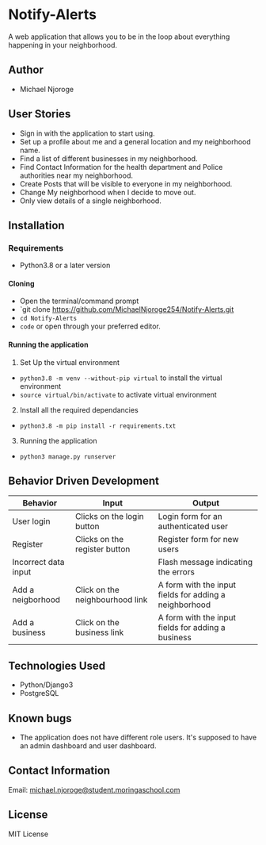# Notify-Alerts
A web application that allows you to be in the loop about everything happening in your neighborhood.


## Author
- Michael Njoroge

## User Stories

- Sign in with the application to start using.
- Set up a profile about me and a general location and my neighborhood name.
- Find a list of different businesses in my neighborhood.
- Find Contact Information for the health department and Police authorities near my neighborhood.
- Create Posts that will be visible to everyone in my neighborhood.
- Change My neighborhood when I decide to move out.
- Only view details of a single neighborhood.

## Installation

### Requirements

- Python3.8 or a later version

#### Cloning

- Open the terminal/command prompt
- `git clone https://github.com/MichaelNjoroge254/Notify-Alerts.git
- `cd Notify-Alerts`
- `code` or open through your preferred editor.

#### Running the application

1. Set Up the virtual environment
- `python3.8 -m venv --without-pip virtual` to install the virtual environment
- `source virtual/bin/activate` to activate virtual environment

2. Install all the required dependancies
- `python3.8 -m pip install -r requirements.txt`

3. Running the application
- `python3 manage.py runserver`

## Behavior Driven Development

|Behavior|Input|Output|
|--------|-----|------|
|User login|Clicks on the login button|Login form for an authenticated user|
|Register|Clicks on the register button|Register form for new users|
|Incorrect data input||Flash message indicating the errors|
|Add a neigborhood|Click on the neighbourhood link|A form with the input fields for adding a neighborhood|
|Add a business|Click on the business link|A form with the input fields for adding a business|

## Technologies Used

- Python/Django3
- PostgreSQL

## Known bugs

- The application does not have different role users. It's supposed to have an admin dashboard and user dashboard.

## Contact Information

Email: michael.njoroge@student.moringaschool.com

## License

MIT License
